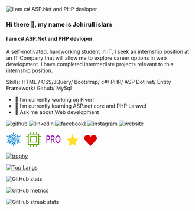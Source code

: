 ![I am c# ASP.Net and PHP devloper](https://media.licdn.com/dms/image/D5616AQFk1ANWGuKO1g/profile-displaybackgroundimage-shrink_350_1400/0/1691227915266?e=1696464000&v=beta&t=urpuBWl-2p8H3sRiyjMc_-geie8Tr_O7XfLwbbylJD0)
### Hi there 👋, my name is Johirull islam
#### I am c# ASP.Net and PHP devloper


A self-motivated, hardworking student in IT, I seek an internship position at an IT Company that will allow me to explore career options in web development. I have completed intermediate projects relevant to this internship position.

Skills:  HTML / CSS/JQuery/ Bootstrap/ c#/ PHP/ ASP Dot net/ Entity Framework/ Github/ MySql

- 🔭 I’m currently working on Fiverr 
- 🌱 I’m currently learning ASP.net core and PHP Laravel  
- 💬 Ask me about Web development 


[<img src='https://cdn.jsdelivr.net/npm/simple-icons@3.0.1/icons/github.svg' alt='github' height='40'>](https://github.com/mdjohir9)  [<img src='https://cdn.jsdelivr.net/npm/simple-icons@3.0.1/icons/linkedin.svg' alt='linkedin' height='40'>]([https://www.linkedin.com/in/mdjohirullislam/](https://www.linkedin.com/in/md-johirull-islam-6059b91a9/))  [<img src='https://cdn.jsdelivr.net/npm/simple-icons@3.0.1/icons/facebook.svg' alt='facebook' height='40'>]([https://www.facebook.com/Md_JoHir_RaiHan)] [<img src='https://cdn.jsdelivr.net/npm/simple-icons@3.0.1/icons/instagram.svg' alt='instagram' height='40'>](https://www.instagram.com/mdjohirullislam/)  [<img src='https://cdn.jsdelivr.net/npm/simple-icons@3.0.1/icons/icloud.svg' alt='website' height='40'>](http://mdjohirullislam.great-site.net/?i=1)  

<a href='https://archiveprogram.github.com/'><img src='https://raw.githubusercontent.com/acervenky/animated-github-badges/master/assets/acbadge.gif' width='40' height='40'></a> <a href='https://docs.github.com/en/developers'><img src='https://raw.githubusercontent.com/acervenky/animated-github-badges/master/assets/devbadge.gif' width='40' height='40'></a> <a href='https://github.com/pricing'><img src='https://raw.githubusercontent.com/acervenky/animated-github-badges/master/assets/pro.gif' width='40' height='40'></a> <a href='https://stars.github.com/'><img src='https://raw.githubusercontent.com/acervenky/animated-github-badges/master/assets/starbadge.gif' width='35' height='35'></a> <a href='https://docs.github.com/en/github/supporting-the-open-source-community-with-github-sponsors'><img src='https://raw.githubusercontent.com/acervenky/animated-github-badges/master/assets/sponsorbadge.gif' width='35' height='35'></a> 

[![trophy](https://github-profile-trophy.vercel.app/?username=mdjohir9)](https://github.com/ryo-ma/github-profile-trophy)

[![Top Langs](https://github-readme-stats.vercel.app/api/top-langs/?username=mdjohir9)](https://github.com/anuraghazra/github-readme-stats)

![GitHub stats](https://github-readme-stats.vercel.app/api?username=mdjohir9&show_icons=true)  

![GitHub metrics](https://metrics.lecoq.io/mdjohir9)  

![GitHub streak stats](https://streak-stats.demolab.com/?user=mdjohir9)  

